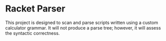 # Racket Parser

This project is designed to scan and parse scripts written using a custom calculator grammar. It will not produce a parse tree; however, it will assess the syntactic correctness.